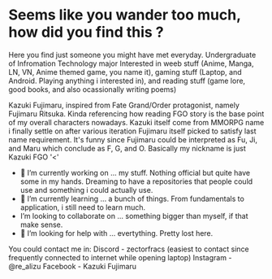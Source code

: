 <h1> Seems like you wander too much, how did you find this ? </h1>

Here you find just someone you might have met everyday. 
Undergraduate of Infromation Technology major
Interested in weeb stuff (Anime, Manga, LN, VN, Anime themed game, you name it), gaming stuff (Laptop, and Android. Playing anything i interested in), and reading stuff (game lore, good books, and also ocassionally writing poems)

Kazuki Fujimaru, inspired from Fate Grand/Order protagonist, namely Fujimaru Ritsuka. Kinda referencing how reading FGO story is the base point of my overall characters nowadays.
Kazuki itself come from MMORPG name i finally settle on after various iteration
Fujimaru itself picked to satisfy last name requirement. It's funny since Fujimaru could be interpreted as Fu, Ji, and Maru which conclude as F, G, and O.
Basically my nickname is just Kazuki FGO '<' 


- 🔭 I’m currently working on ... my stuff. Nothing official but quite have some in my hands. Dreaming to have a repositories that people could use and something i could actually use.
- 🌱 I’m currently learning ... a bunch of things. From fundamentals to application, i still need to learn much.
-  I’m looking to collaborate on ... something bigger than myself, if that make sense.
- 🤔 I’m looking for help with ... evertything. Pretty lost here.

You could contact me in:
Discord - zectorfracs (easiest to contact since frequently connected to internet while opening laptop)
Instagram - @re_alizu
Facebook - Kazuki Fujimaru
